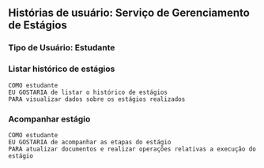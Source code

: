 ## Histórias de usuário: Serviço de Gerenciamento de Estágios
### Tipo de Usuário: Estudante

### Listar histórico de estágios 

    COMO estudante
    EU GOSTARIA de listar o histórico de estágios
    PARA visualizar dados sobre os estágios realizados

### Acompanhar estágio
    
    COMO estudante
    EU GOSTARIA de acompanhar as etapas do estágio
    PARA atualizar documentos e realizar operações relativas a execução do estágio
